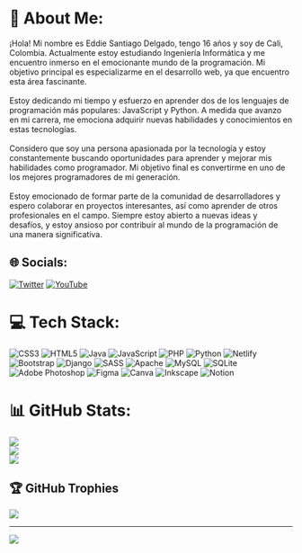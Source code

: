 # 💫 About Me:
¡Hola! Mi nombre es Eddie Santiago Delgado, tengo 16 años y soy de Cali, Colombia. Actualmente estoy estudiando Ingeniería Informática y me encuentro inmerso en el emocionante mundo de la programación. Mi objetivo principal es especializarme en el desarrollo web, ya que encuentro esta área fascinante.<br><br>Estoy dedicando mi tiempo y esfuerzo en aprender dos de los lenguajes de programación más populares: JavaScript y Python. A medida que avanzo en mi carrera, me emociona adquirir nuevas habilidades y conocimientos en estas tecnologías.<br><br>Considero que soy una persona apasionada por la tecnología y estoy constantemente buscando oportunidades para aprender y mejorar mis habilidades como programador. Mi objetivo final es convertirme en uno de los mejores programadores de mi generación.<br><br>Estoy emocionado de formar parte de la comunidad de desarrolladores y espero colaborar en proyectos interesantes, así como aprender de otros profesionales en el campo. Siempre estoy abierto a nuevas ideas y desafíos, y estoy ansioso por contribuir al mundo de la programación de una manera significativa.


## 🌐 Socials:
[![Twitter](https://img.shields.io/badge/Twitter-%231DA1F2.svg?logo=Twitter&logoColor=white)](https://twitter.com/codigo_aprende) [![YouTube](https://img.shields.io/badge/YouTube-%23FF0000.svg?logo=YouTube&logoColor=white)](https://youtube.com/@@todocodigo) 

# 💻 Tech Stack:
![CSS3](https://img.shields.io/badge/css3-%231572B6.svg?style=for-the-badge&logo=css3&logoColor=white) ![HTML5](https://img.shields.io/badge/html5-%23E34F26.svg?style=for-the-badge&logo=html5&logoColor=white) ![Java](https://img.shields.io/badge/java-%23ED8B00.svg?style=for-the-badge&logo=java&logoColor=white) ![JavaScript](https://img.shields.io/badge/javascript-%23323330.svg?style=for-the-badge&logo=javascript&logoColor=%23F7DF1E) ![PHP](https://img.shields.io/badge/php-%23777BB4.svg?style=for-the-badge&logo=php&logoColor=white) ![Python](https://img.shields.io/badge/python-3670A0?style=for-the-badge&logo=python&logoColor=ffdd54) ![Netlify](https://img.shields.io/badge/netlify-%23000000.svg?style=for-the-badge&logo=netlify&logoColor=#00C7B7) ![Bootstrap](https://img.shields.io/badge/bootstrap-%23563D7C.svg?style=for-the-badge&logo=bootstrap&logoColor=white) ![Django](https://img.shields.io/badge/django-%23092E20.svg?style=for-the-badge&logo=django&logoColor=white) ![SASS](https://img.shields.io/badge/SASS-hotpink.svg?style=for-the-badge&logo=SASS&logoColor=white) ![Apache](https://img.shields.io/badge/apache-%23D42029.svg?style=for-the-badge&logo=apache&logoColor=white) ![MySQL](https://img.shields.io/badge/mysql-%2300f.svg?style=for-the-badge&logo=mysql&logoColor=white) ![SQLite](https://img.shields.io/badge/sqlite-%2307405e.svg?style=for-the-badge&logo=sqlite&logoColor=white) ![Adobe Photoshop](https://img.shields.io/badge/adobephotoshop-%2331A8FF.svg?style=for-the-badge&logo=adobephotoshop&logoColor=white) 	![Figma](https://img.shields.io/badge/figma-%23F24E1E.svg?style=for-the-badge&logo=figma&logoColor=white) ![Canva](https://img.shields.io/badge/Canva-%2300C4CC.svg?style=for-the-badge&logo=Canva&logoColor=white) ![Inkscape](https://img.shields.io/badge/Inkscape-e0e0e0?style=for-the-badge&logo=inkscape&logoColor=080A13) ![Notion](https://img.shields.io/badge/Notion-%23000000.svg?style=for-the-badge&logo=notion&logoColor=white)
# 📊 GitHub Stats:
![](https://github-readme-stats.vercel.app/api?username=TodoCodigoGit&theme=synthwave&hide_border=false&include_all_commits=false&count_private=false)<br/>
![](https://github-readme-streak-stats.herokuapp.com/?user=TodoCodigoGit&theme=synthwave&hide_border=false)<br/>
![](https://github-readme-stats.vercel.app/api/top-langs/?username=TodoCodigoGit&theme=synthwave&hide_border=false&include_all_commits=false&count_private=false&layout=compact)

## 🏆 GitHub Trophies
![](https://github-profile-trophy.vercel.app/?username=TodoCodigoGit&theme=radical&no-frame=false&no-bg=true&margin-w=4)

---
[![](https://visitcount.itsvg.in/api?id=TodoCodigoGit&icon=0&color=0)](https://visitcount.itsvg.in)

<!-- Proudly created with GPRM ( https://gprm.itsvg.in ) -->
